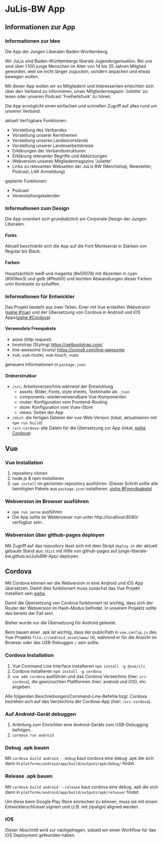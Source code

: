# JuLis-BW App

## Informationen zur App

### Informationen zur Idee

Die App der Jungen Liberalen Baden-Württemberg.

Wir JuLis sind Baden-Württembergs liberale Jugendorganisation. Bei uns sind über 1.100 junge Menschen im Alter von 14 bis 35 Jahren Mitglied geworden, weil sie nicht länger zugucken, sondern anpacken und etwas bewegen wollen.

Mit dieser App wollen wir es Mitgliedern und Interessenten erleichten sich über den Verband zu informieren, unser Mitgliedermagazin 'Juliette' zu lesen oder unseren Podcast 'Freiheitsfunk' zu hören.

Die App ermöglicht einen einfachen und schnellen Zugriff auf alles rund um unseren Verband.

aktuell Verfügbare Funktionen:

- Vorstellung des Verbandes
- Vorstellung unserer Kernthemen
- Vorstellung unseres Landesvorstands
- Vorstellung unserer Landesarbeitskreise
- Erklärungen der Verbandsstrukturen
- Erklärung relevanter Begriffe und Abkürzungen
- Webversion unseres Mitgliedermagazins 'Juliette'
- Links zu relevanten Webseiten der JuLis BW (Merchshop, Newsletter, Podcast, LAK Anmeldung)

geplante Funktionen:

- Podcast
- Veranstaltungskalender

### Informationen zum Design

Die App orientiert sich grundsätzlich am Corporate Design der Jungen Liberalen.

#### Fonts

Aktuell beschränkt sich die App auf die Font Montserrat in Stärken von Regular bis Black.

#### Farben

Hauptsächlich weiß und magenta (#e5007d) mit Akzenten in cyan (#009ee3) und gelb (#ffed00) und leichten Abwandlungen dieser Farben umn Kontraste zu schaffen.

### Informationen für Entwickler

Das Projekt besteht aus zwei Teilen. Einer mit Vue erstellten Webversion ([siehe #Vue](#vue)) und der Übersetzung von Cordova in Android und iOS Apps([siehe #Cordova](#cordova)).

#### Verwendete Frempakete

- axios (http request)
- bootstrap (Styling) https://getbootstrap.com/
- line-awesome (Icons) https://icons8.com/line-awesome
- vue, vue-router, vue-touch, vuex

genauere Informationen in `package.json`

#### Ordnerstrutkur

- `/src`: Arbeitsverzeichnis während der Entwicklung
  - assets: Bilder, Fonts, style sheets, Textinhalte als `.json`
  - components: wiederverwendbare Vue-Komponenten
  - router: Konfiguration vom Frontend-Routing
  - store: Konfiguration vom Vuex-Store
  - views: Seiten der App
- `/dist`: die fertigen Dateien der vue-Web-Version (lokal, aktualisieren mit `npm run build`)
- `/src-cordova`: alle Datein für die Übersetzung zur App (lokal, [siehe Cordova](#cordova))

## Vue

### Vue Installation

1. repository clonen
2. node.js & npm installieren
3. `npm install` im geclonten repository ausführen. (Dieser Schritt sollte alle benötigten Pakete aus `package.json` installieren. [siehe #Fremdpakete](#verwendete-frempakete))

### Webversion im Browser ausführen

- `npm run serve` ausführen
- Die App sollte im Webbrowser nun unter http://localhost:8080/ verfügbar sein.

### Webversion über github-pages deployen

Mit Zugriff auf das repository lässt sich mit dem Skript `deploy.sh` der aktuell gebaute Stand aus `/dist` mit Hilfe von github-pages auf junge-liberale-bw.github.io/JulisBW-App/ deployen.

## Cordova

Mit Cordova können wir die Webversion in eine Android und iOS App übersetzen. Damit dies funktioniert muss zunächst das Vue Projekt installiert sein [siehe](#vue-installation).

Damit die Übersetzung von Cordova funktioniert ist wichtig, dass sich der Router der Webversion im Hash-Modus befindet.
In unserem Projektz sollte das bereits der Fall sein.

Bisher wurde nur die Übersetzung für Android getestet.

Beim bauen einer .apk ist wichtig, dass der publicPath in `vue.config.js` des Vue-Projekts `file:///android_asset/www/` ist, während er für die Ansicht im Browser oder das USB-Debuggen `/` sein sollte.

### Cordova Installation

1. Vue Command Line Interface installieren `npm install -g @vue/cli`
2. Cordova installieren `npm install -g cordova`
3. `vue add cordova` ausführen und das Cordova Verzeichnis (hier: `src-cordova`), die gewünschten Plattformen (hier: android und iOS), etc. angeben.

Alle folgenden Beschreibungen/Command-Line-Befehle bzgl. Cordova beziehen sich auf das Verzeichnis der Cordova-App (hier: `/src-cordova`).

### Auf Android-Gerät debuggen

1. Anleitung zum Einrichten eine Android-Geräts zum USB-Debugging befolgen.
2. `cordova run android`

### Debug .apk bauen

Mit `cordova build android --debug` baut cordova eine debug .apk die sich dann in `platforms/android/app/build/outputs/apk/debug/` findet.

### Release .apk bauen

Mit `cordova build android --release` baut cordova eine debug .apk die sich dann in `platforms/android/app/build/outputs/apk/release/` findet.

Um diese beim Google Play Store einreichen zu können, muss sie mit einem Entwicklerschlüssel signiert und (z.B. mit zipalign) aligned werden.

### iOS

Dieser Abschnitt wird zur  nachgetragen, sobald wir einen Workflow für das iOS Deployment gefeunden haben.
